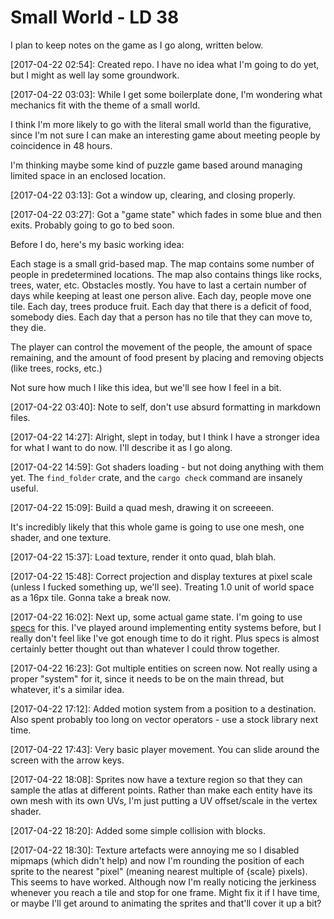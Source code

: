 Small World - LD 38
===

I plan to keep notes on the game as I go along, written below.

[2017-04-22 02:54]:
Created repo. I have no idea what I'm going to do yet, but I might as well lay some groundwork.

[2017-04-22 03:03]:
While I get some boilerplate done, I'm wondering what mechanics fit with the theme of a small world.

I think I'm more likely to go with the literal small world than the figurative, since I'm not sure I can make an interesting game about meeting people by coincidence in 48 hours.

I'm thinking maybe some kind of puzzle game based around managing limited space in an enclosed location.

[2017-04-22 03:13]:
Got a window up, clearing, and closing properly.

[2017-04-22 03:27]:
Got a "game state" which fades in some blue and then exits. Probably going to go to bed soon.

Before I do, here's my basic working idea:

Each stage is a small grid-based map. The map contains some number of people in predetermined locations. The map also contains things like rocks, trees, water, etc. Obstacles mostly. You have to last a certain number of days while keeping at least one person alive. Each day, people move one tile. Each day, trees produce fruit. Each day that there is a deficit of food, somebody dies. Each day that a person has no tile that they can move to, they die.

The player can control the movement of the people, the amount of space remaining, and the amount of food present by placing and removing objects (like trees, rocks, etc.)

Not sure how much I like this idea, but we'll see how I feel in a bit.

[2017-04-22 03:40]:
Note to self, don't use absurd formatting in markdown files.

[2017-04-22 14:27]:
Alright, slept in today, but I think I have a stronger idea for what I want to do now. I'll describe it as I go along.

[2017-04-22 14:59]:
Got shaders loading - but not doing anything with them yet. The `find_folder` crate, and the `cargo check` command are insanely useful.

[2017-04-22 15:09]:
Build a quad mesh, drawing it on screeeen.

It's incredibly likely that this whole game is going to use one mesh, one shader, and one texture.

[2017-04-22 15:37]:
Load texture, render it onto quad, blah blah.

[2017-04-22 15:48]:
Correct projection and display textures at pixel scale (unless I fucked something up, we'll see). Treating 1.0 unit of world space as a 16px tile. Gonna take a break now.

[2017-04-22 16:02]:
Next up, some actual game state. I'm going to use [specs](https://github.com/slide-rs/specs) for this. I've played around implementing entity systems before, but I really don't feel like I've got enough time to do it right. Plus specs is almost certainly better thought out than whatever I could throw together.

[2017-04-22 16:23]:
Got multiple entities on screen now. Not really using a proper "system" for it, since it needs to be on the main thread, but whatever, it's a similar idea.

[2017-04-22 17:12]:
Added motion system from a position to a destination. Also spent probably too long on vector operators - use a stock library next time.

[2017-04-22 17:43]:
Very basic player movement. You can slide around the screen with the arrow keys.

[2017-04-22 18:08]:
Sprites now have a texture region so that they can sample the atlas at different points. Rather than make each entity have its own mesh with its own UVs, I'm just putting a UV offset/scale in the vertex shader.

[2017-04-22 18:20]:
Added some simple collision with blocks.

[2017-04-22 18:30]:
Texture artefacts were annoying me so I disabled mipmaps (which didn't help) and now I'm rounding the position of each sprite to the nearest "pixel" (meaning nearest multiple of {scale} pixels). This seems to have worked. Although now I'm really noticing the jerkiness whenever you reach a tile and stop for one frame. Might fix it if I have time, or maybe I'll get around to animating the sprites and that'll cover it up a bit?
